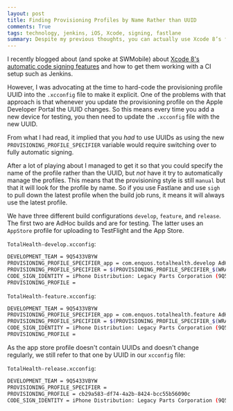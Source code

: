 ```yaml
---
layout: post
title: Finding Provisioning Profiles by Name Rather than UUID
comments: True
tags: technology, jenkins, iOS, Xcode, signing, fastlane
summary: Despite my previous thoughts, you can actually use Xcode 8’s find-by-name functionality for manual signing on a CI setup.
---
```


I recently blogged about (and spoke at SWMobile) about [Xcode 8's automatic code signing features]({filename}/2016-09-28-xcode8-automatic-signing-fastlane-jenkins.md) and how to get them working with a CI setup such as Jenkins.

However, I was advocating at the time to hard-code the provisioning profile UUID into the `.xcconfig` file to make it explicit. One of the problems with that approach is that whenever you update the provisioning profile on the Apple Developer Portal the UUID changes. So this means every time you add a new device for testing, you then need to update the `.xcconfig` file with the new UUID.

From what I had read, it implied that you *had* to use UUIDs as using the new `PROVISIONING_PROFILE_SPECIFIER` variable would require switching over to fully automatic signing.

After a lot of playing about I managed to get it so that you could specify the name of the profile rather than the UUID, but *not* have it try to automatically manage the profiles. This means that the provisioning style is still `manual` but that it will look for the profile by name. So if you use Fastlane and use `sigh` to pull down the latest profile when the build job runs, it means it will always use the latest profile.

We have three different build configurations `develop`, `feature`, and `release`. The first two are AdHoc builds and are for testing. The latter uses an `AppStore` profile for uploading to TestFlight and the App Store.

`TotalHealth-develop.xcconfig`:
```sh
DEVELOPMENT_TEAM = 9Q5433VBYW
PROVISIONING_PROFILE_SPECIFIER_app = com.enquos.totalhealth.develop AdHoc
PROVISIONING_PROFILE_SPECIFIER = $(PROVISIONING_PROFILE_SPECIFIER_$(WRAPPER_EXTENSION))
CODE_SIGN_IDENTITY = iPhone Distribution: Legacy Parts Corporation (9Q5433VBYW)
PROVISIONING_PROFILE = 
```

`TotalHealth-feature.xcconfig`:
```sh
DEVELOPMENT_TEAM = 9Q5433VBYW
PROVISIONING_PROFILE_SPECIFIER_app = com.enquos.totalhealth.feature AdHoc
PROVISIONING_PROFILE_SPECIFIER = $(PROVISIONING_PROFILE_SPECIFIER_$(WRAPPER_EXTENSION))
CODE_SIGN_IDENTITY = iPhone Distribution: Legacy Parts Corporation (9Q5433VBYW)
PROVISIONING_PROFILE = 
```

As the app store profile doesn't contain UUIDs and doesn't change regularly, we still refer to that one by UUID in our `xcconfig` file:

`TotalHealth-release.xcconfig`:
```sh
DEVELOPMENT_TEAM = 9Q5433VBYW
PROVISIONING_PROFILE_SPECIFIER =
PROVISIONING_PROFILE = cb29a583-df74-4a2b-8424-bcc55b56090c
CODE_SIGN_IDENTITY = iPhone Distribution: Legacy Parts Corporation (9Q5433VBYW)
```


